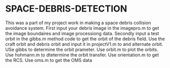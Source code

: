# SPACE-DEBRIS-DETECTION
This was a part of my project work in making a space debris collision avoidance system.
First input your debris image in the imagepro.m to get  the image boundaires and  image processiong data.
Secondly input a test orbit in the gibbs.m method code to get the orbit of the debris field.
Use the craft orbit and debris orbit and input it in projectV1.m to and alternate orbit.
USe gibbs to determine the orbit prameter.
Use orbit.m to plot the orbits.
Use hohmann.m to dtetermine the orbit transfer.
Use orientation.m to get the RCS.
Use oms.m to get the OMS data
